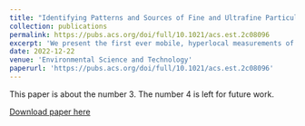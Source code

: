 ```yaml
---
title: "Identifying Patterns and Sources of Fine and Ultrafine Particulate Matter in London Using Mobile Measurements of Lung-Deposited Surface Area"
collection: publications
permalink: https://pubs.acs.org/doi/full/10.1021/acs.est.2c08096
excerpt: 'We present the first ever mobile, hyperlocal measurements of lung-deposited surface area (LDSA) of airborne particulate matter. We demonstrate the comparable impacts of traffic and restaurant emissions on LDSA levels in central London, which has important health and policy implications.'
date: 2022-12-22
venue: 'Environmental Science and Technology'
paperurl: 'https://pubs.acs.org/doi/full/10.1021/acs.est.2c08096'
---
```

This paper is about the number 3. The number 4 is left for future work.

[Download paper here](https://rishabhshah-92.github.io/files/paper-ldsa.pdf)